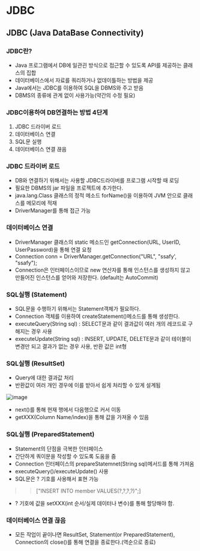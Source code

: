 # JDBC
## JDBC (Java DataBase Connectivity)

### JDBC란?
* Java 프로그램에서 DB에 일관괸 방식으로 접근할 수 있도록 API를 제공하는 클래스의 집합
* 데이터베이스에서 자료를 쿼리하거나 없데이틀하는 방법을 제공
* Java에서는 JDBC를 이용하여 SQL을 DBMS와 주고 받음
* DBMS의 종류에 관계 없이 사용가능(약간의 수정 필요)

### JDBC이용하여 DB연결하는 방법 4단계
1. JDBC 드라이버 로드
2. 데이터베이스 연결
3. SQL문 실행
4. 데이터베이스 연결 끊음

### JDBC 드라이버 로드
* DB와 연결하기 위해서는 사용할 JDBC드라이버를 프로그램 시작할 때 로딩
* 필요한 DBMS의 jar 파일을 프로젝트에 추가한다.
* java.lang.Class 클래스의 정적 메소드 forName()을 이용하여 JVM 안으로 클래스를 메모리에 적재
* DriverManager를 통해 접근 가능

### 데이터베이스 연결 
* DriverManager 클래스의 static 메소드인 getConnection(URL, UserID, UserPassword)을 통해 연결 요청
* Connection conn = DriverManager.getConnection("URL", "ssafy', "ssafy");
* Connection은 인터페이스이므로 new 연산자를 통해 인스턴스를 생성하지 않고 만들어진 인스턴스를 얻어와 저장한다. (default는 AutoCommit)

### SQL실행 (Statement)
* SQL문을 수행하기 위해서는 Statement객체가 필요하다.
* Connection 객체를 이용하여 createStatement()메소드를 통해 생성한다.
* executeQuery(String sql) : SELECT문과 같이 결과값이 여러 개의 레코드로 구해지는 경우 사용
* executeUpdate(String sql) : INSERT, UPDATE, DELETE문과 같이 테이블이 변경만 되고 결과가 없는 경우 사용, 반환 값은 int형

### SQL실행 (ResultSet)
* Query에 대한 결과값 처리
* 반환값이 여러 개인 경우에 이를 받아서 쉽게 처리할 수 있게 설계됨

![image](https://github.com/chelsea7023/TIL/assets/156149302/54ded384-fb4d-4142-b404-0cfa000fa121)

* next()를 통해 현재 행에서 다음행으로 커서 이동
* getXXX(Column Name/index)을 통해 값을 가져올 수 있음

### SQL실행 (PreparedStatement)
* Statement의 단점을 극복한 인터페이스
* 간단하게 쿼이문을 작성할 수 있도록 도움을 줌
* Connection 인터페이스의 prepareStatemnet(String sql)메서드를 통해 가져옴
* executeQuery()/executeUpdate() 사용
* SQL문은 ? 기호를 사용해서 표현 가능
>> ["INSERT INTO member VALUES(?,?,?,?)";]
* ? 기호에 값을 setXXX(int 순서/실제 데이터나 변수)를 통해 할당해야 함.

### 데이터베이스 연결 끊음
* 모든 작업이 끝이나면 ResultSet, Statement(or PreparedStatement), Connection의 close()를 통해 연결을 종료한다.(역순으로 종료)

